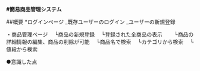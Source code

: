 **#簡易商品管理システム**

##概要
*ログインページ
 _既存ユーザーのログイン
 _ユーザーの新規登録
 
・商品管理ページ
　└商品の新規登録
　└登録された全商品の表示
　　└商品の詳細情報の編集、商品の削除が可能
　└商品名で検索
　└カテゴリから検索
　└値段から検索

●意識した点
